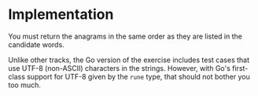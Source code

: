 # Implementation

You must return the anagrams in the same order as they are listed in the candidate words.

Unlike other tracks, the Go version of the exercise includes test cases that use UTF-8 (non-ASCII) characters in the strings.
However, with Go's first-class support for UTF-8 given by the `rune` type, that should not bother you too much.